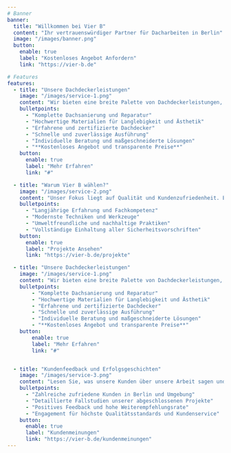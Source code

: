 ```yaml
---
# Banner
banner:
  title: "Willkommen bei Vier B"
  content: "Ihr vertrauenswürdiger Partner für Dacharbeiten in Berlin"
  image: "/images/banner.png"
  button:
    enable: true
    label: "Kostenloses Angebot Anfordern"
    link: "https://vier-b.de"

# Features
features:
  - title: "Unsere Dachdeckerleistungen"
    image: "/images/service-1.png"
    content: "Wir bieten eine breite Palette von Dachdeckerleistungen, um alle Bedürfnisse zu erfüllen. Von Reparaturen bis hin zu Neubauten – wir decken alles ab."
    bulletpoints:
      - "Komplette Dachsanierung und Reparatur"
      - "Hochwertige Materialien für Langlebigkeit und Ästhetik"
      - "Erfahrene und zertifizierte Dachdecker"
      - "Schnelle und zuverlässige Ausführung"
      - "Individuelle Beratung und maßgeschneiderte Lösungen"
      - "**Kostenloses Angebot und transparente Preise**"
    button:
      enable: true
      label: "Mehr Erfahren"
      link: "#"

  - title: "Warum Vier B wählen?"
    image: "/images/service-2.png"
    content: "Unser Fokus liegt auf Qualität und Kundenzufriedenheit. Entdecken Sie, warum wir die beste Wahl für Ihr Dachprojekt in Berlin sind."
    bulletpoints:
      - "Langjährige Erfahrung und Fachkompetenz"
      - "Modernste Techniken und Werkzeuge"
      - "Umweltfreundliche und nachhaltige Praktiken"
      - "Vollständige Einhaltung aller Sicherheitsvorschriften"
    button:
      enable: true
      label: "Projekte Ansehen"
      link: "https://vier-b.de/projekte"

  - title: "Unsere Dachdeckerleistungen"
    image: "/images/service-1.png"
    content: "Wir bieten eine breite Palette von Dachdeckerleistungen, um alle Bedürfnisse zu erfüllen. Von Reparaturen bis hin zu Neubauten – wir decken alles ab."
    bulletpoints:
        - "Komplette Dachsanierung und Reparatur"
        - "Hochwertige Materialien für Langlebigkeit und Ästhetik"
        - "Erfahrene und zertifizierte Dachdecker"
        - "Schnelle und zuverlässige Ausführung"
        - "Individuelle Beratung und maßgeschneiderte Lösungen"
        - "**Kostenloses Angebot und transparente Preise**"
    button:
        enable: true
        label: "Mehr Erfahren"
        link: "#"


  - title: "Kundenfeedback und Erfolgsgeschichten"
    image: "/images/service-3.png"
    content: "Lesen Sie, was unsere Kunden über unsere Arbeit sagen und wie wir ihre Dachprojekte erfolgreich umgesetzt haben."
    bulletpoints:
      - "Zahlreiche zufriedene Kunden in Berlin und Umgebung"
      - "Detaillierte Fallstudien unserer abgeschlossenen Projekte"
      - "Positives Feedback und hohe Weiterempfehlungsrate"
      - "Engagement für höchste Qualitätsstandards und Kundenservice"
    button:
      enable: true
      label: "Kundenmeinungen"
      link: "https://vier-b.de/kundenmeinungen"
---
```

